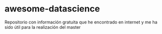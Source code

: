 # awesome-datascience
Repositorio con información gratuita que he encontrado en internet y me ha sido útil para la realización del master
